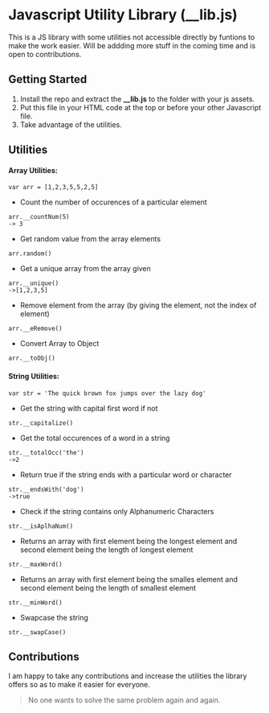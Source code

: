 # Javascript Utility Library (__lib.js)
This is a JS library with some utilities not accessible directly by funtions to make the work easier. Will be addding more stuff in the coming time and is open to contributions. 

## Getting Started
1. Install the repo and extract the **__lib.js** to the folder with your js assets.
2. Put this file in your HTML code at the top or before your other Javascript file.
3. Take advantage of the utilities.

## Utilities
#### Array Utilities:
`var arr = [1,2,3,5,5,2,5]`
- Count the number of occurences of a particular element
```
arr.__countNum(5)
-> 3
```
- Get random value from the array elements
```
arr.random()
```
- Get a unique array from the array given
```
arr.__unique()
->[1,2,3,5]
```
- Remove element from the array (by giving the element, not the index of element)
```
arr.__eRemove()
```
- Convert Array to Object
```
arr.__toObj()
```

#### String Utilities:
`var str = 'The quick brown fox jumps over the lazy dog'`
- Get the string with capital first word if not
```
str.__capitalize()
```
- Get the total occurences of a word in a string
```
str.__totalOcc('the')
->2
```
- Return true if the string ends with a particular word or character
```
str.__endsWith('dog')
->true
```
- Check if the string contains only Alphanumeric Characters
```
str.__isAplhaNum()
```
- Returns an array with first element being the longest element and second element being the length of longest element
```
str.__maxWord()
```
- Returns an array with first element being the smalles element and second element being the length of smallest element
```
str.__minWord()
```
- Swapcase the string
```
str.__swapCase()
```

## Contributions
I am happy to take any contributions and increase the utilities the library offers so as to make it easier for everyone.
> No one wants to solve the same problem again and again.




